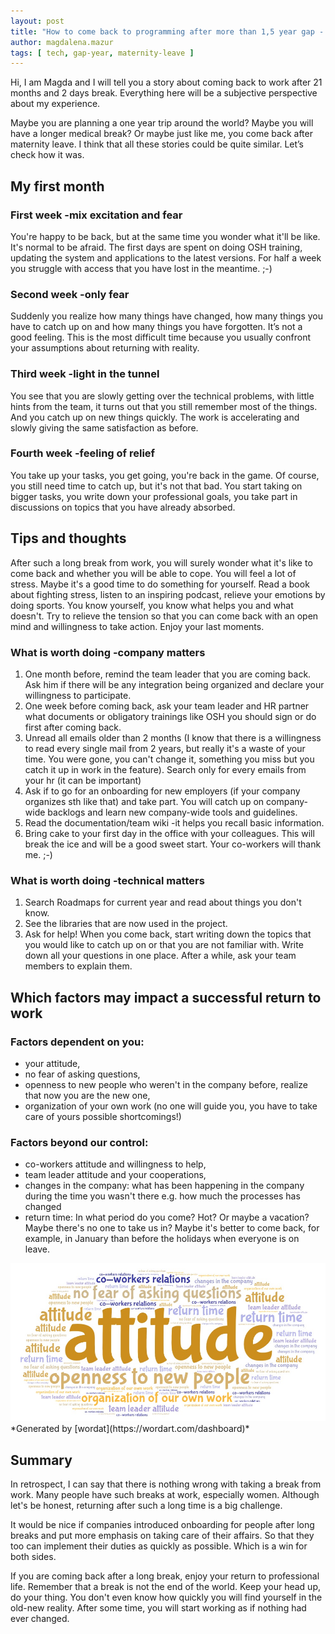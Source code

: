 ```yaml
---
layout: post
title: "How to come back to programming after more than 1,5 year gap - subjective thoughts and tips"
author: magdalena.mazur
tags: [ tech, gap-year, maternity-leave ]
---
```


Hi, I am Magda and I will tell you a story about coming back to work after 21 months and 2 days break. Everything here will be a subjective perspective about my experience.

Maybe you are planning a one year trip around the world? Maybe you will have a longer medical break? Or maybe just like me, you come back after maternity leave. I think that all these stories could be quite similar. Let’s check how it was.

## My first month
### First week -mix excitation and fear
You're happy to be back, but at the same time you wonder what it'll be like. It's normal to be afraid. The first days are spent on doing OSH training, updating the system and applications to the latest versions. For half a week you struggle with access that you have lost in the meantime. ;-)

### Second week -only fear
Suddenly you realize how many things have changed, how many things you have to catch up on and how many things you have forgotten. It’s not a good feeling. This is the most difficult time because you usually confront your assumptions about returning with reality.

### Third week -light in the tunnel
You see that you are slowly getting over the technical problems, with little hints from the team, it turns out that you still remember most of the things. And you catch up on new things quickly. The work is accelerating and slowly giving the same satisfaction as before.

### Fourth week -feeling of relief
You take up your tasks, you get going, you're back in the game. Of course, you still need time to catch up, but it's not that bad. You start taking on bigger tasks, you write down your professional  goals, you take part in discussions on topics that you have already absorbed.

## Tips and thoughts
After such a long break from work, you will surely wonder what it's like to come back and whether you will be able to cope. You will feel a lot of stress. Maybe it's a good time to do something for yourself. Read a book about fighting stress, listen to an inspiring podcast, relieve your emotions by doing sports. You know yourself, you know what helps you and what doesn't. Try to relieve the tension so that you can come back with an open mind and willingness to take action. Enjoy your last moments.

### What is worth doing -company matters
1. One month before, remind the team leader that you are coming back. Ask him if there will be any integration being organized and declare your willingness to participate.
1. One week before coming back, ask your team leader and HR partner what documents or obligatory trainings like OSH you should sign or do first after coming back.
1. Unread all emails older than 2 months (I know that there is a willingness to read every single mail from 2 years, but really it's a waste of your time. You were gone, you can't change it, something you miss but you catch it up in work in the feature). Search only for every emails from your hr (it can be important)
1. Ask if to go for an onboarding for new employers (if your company organizes sth like that) and take part. You will catch up on company-wide backlogs and learn new company-wide tools and guidelines.
1. Read the documentation/team wiki -it helps you recall basic information.
1. Bring cake to your first day in the office with your colleagues. This will break the ice and will be a good sweet start. Your co-workers will thank me. ;-)

### What is worth doing -technical matters
1. Search Roadmaps for current year and read about things you don't know.
1. See the libraries that are now used in the project.
1. Ask for help! When you come back, start writing down the topics that you would like to catch up on or that you are not familiar with. Write down all your questions in one place. After a while, ask your team members to explain them.

## Which factors may impact a successful return to work
### Factors dependent on you:
* your attitude,
* no fear of asking questions,
* openness to new people who weren't in the company before, realize that now you are the new one,
* organization of your own work (no one will guide you, you have to take care of yours possible shortcomings!)

### Factors beyond our control:
* co-workers attitude and willingness to help,
* team leader attitude and your cooperations,
* changes in the company: what has been happening in the company during the time you wasn't there e.g. how much the processes has changed
* return time: In what period do you come? Hot? Or maybe a vacation? Maybe there's no one to take us in? Maybe it's better to come back, for example, in January than before the holidays when everyone is on leave.

<img src="/img/articles/2024-04-29-how-to-come-back-to-programming/word-map.jpeg" alt="factors map graph" class="small-image" />
*Generated by [wordat](https://wordart.com/dashboard)*

## Summary
In retrospect, I can say that there is nothing wrong with taking a break from work. Many people have such breaks at work, especially women. Although let's be honest, returning after such a long time is a big challenge.

It would be nice if companies introduced onboarding for people after long breaks and put more emphasis on taking care of their affairs. So that they too can implement their duties as quickly as possible. Which is a win for both sides.

If you are coming back after a long break, enjoy your return to professional life. Remember that a break is not the end of the world. Keep your head up, do your thing. You don't even know how quickly you will find yourself in the old-new reality. After some time, you will start working as if nothing had ever changed.